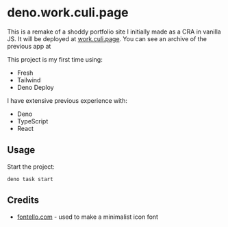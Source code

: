 # deno.work.culi.page
This is a remake of a shoddy portfolio site I initially made as a CRA in vanilla JS. It will be deployed at [work.culi.page](https://work.culi.page). You can see an archive of the previous app at

This project is my first time using:
- Fresh
- Tailwind
- Deno Deploy

I have extensive previous experience with:
- Deno
- TypeScript
- React

## Usage

Start the project:

```
deno task start
```

## Credits
- [fontello.com](https://fontello.com/) - used to make a minimalist icon font
